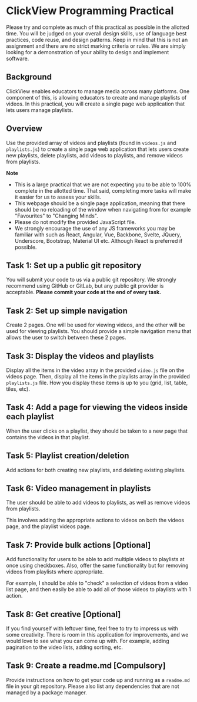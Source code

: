 # ClickView Programming Practical

Please try and complete as much of this practical as possible in the allotted time. You will be judged on your overall design skills, use of language best practices, code reuse, and design patterns. Keep in mind that this is not an assignment and there are no strict marking criteria or rules. We are simply looking for a demonstration of your ability to design and implement software.

## Background

ClickView enables educators to manage media across many platforms. One component of this, is allowing educators to create and manage playlists of videos. In this practical, you will create a single page web application that lets users manage playlists.

## Overview

Use the provided array of videos and playlists (found in `videos.js` and `playlists.js`) to create a single page web application that lets users create new playlists, delete playlists, add videos to playlists, and remove videos from playlists.

**Note**

- This is a large practical that we are not expecting you to be able to 100% complete in the allotted time. That said, completing more tasks will make it easier for us to assess your skills.
- This webpage should be a single page application, meaning that there should be no reloading of the window when navigating from for example "Favourites" to "Changing Minds".
- Please do not modify the provided JavaScript file.
- We strongly encourage the use of any JS frameworks you may be familiar with such as React, Angular, Vue, Backbone, Svelte, JQuery, Underscore, Bootstrap, Material UI etc. Although React is preferred if possible.

## Task 1: Set up a public git repository

You will submit your code to us via a public git repository. We strongly recommend using GitHub or GitLab, but any public git provider is acceptable. **Please commit your code at the end of every task.**

## Task 2: Set up simple navigation

Create 2 pages. One will be used for viewing videos, and the other will be used for viewing playlists. You should provide a simple navigation menu that allows the user to switch between these 2 pages.

## Task 3: Display the videos and playlists

Display all the items in the video array in the provided `video.js` file on the videos page. Then, display all the items in the playlists array in the provided `playlists.js` file. How you display these items is up to you (grid, list, table, tiles, etc).

## Task 4: Add a page for viewing the videos inside each playlist

When the user clicks on a playlist, they should be taken to a new page that contains the videos in that playlist.

## Task 5: Playlist creation/deletion

Add actions for both creating new playlists, and deleting existing playlists.

## Task 6: Video management in playlists

The user should be able to add videos to playlists, as well as remove videos from playlists.

This involves adding the appropriate actions to videos on both the videos page, and the playlist videos page.

## Task 7: Provide bulk actions [Optional]

Add functionality for users to be able to add multiple videos to playlists at once using checkboxes. Also, offer the same functionality but for removing videos from playlists where appropriate.

For example, I should be able to "check" a selection of videos from a video list page, and then easily be able to add all of those videos to playlists with 1 action.

## Task 8: Get creative [Optional]

If you find yourself with leftover time, feel free to try to impress us with some creativity. There is room in this application for improvements, and we would love to see what you can come up with. For example, adding pagination to the video lists, adding sorting, etc.

## Task 9: Create a readme.md [Compulsory]

Provide instructions on how to get your code up and running as a `readme.md` file in your git repository. Please also list any dependencies that are not managed by a package manager.
